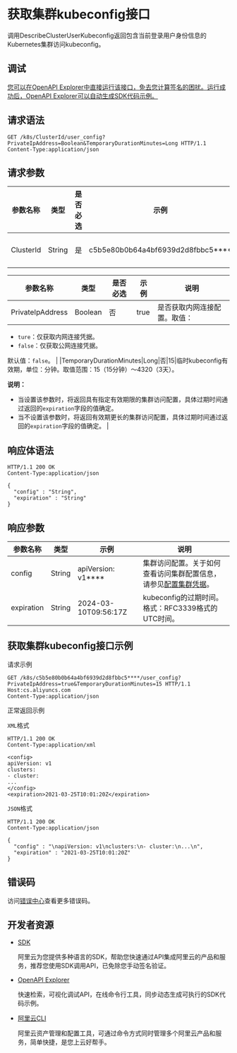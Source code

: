 # 获取集群kubeconfig接口

调用DescribeClusterUserKubeconfig返回包含当前登录用户身份信息的Kubernetes集群访问kubeconfig。

## 调试

[您可以在OpenAPI Explorer中直接运行该接口，免去您计算签名的困扰。运行成功后，OpenAPI Explorer可以自动生成SDK代码示例。](https://api.aliyun.com/#product=CS&api=DescribeClusterUserKubeconfig&type=ROA&version=2015-12-15)

## 请求语法

```
GET /k8s/ClusterId/user_config?PrivateIpAddress=Boolean&TemporaryDurationMinutes=Long HTTP/1.1
Content-Type:application/json
```

## 请求参数

|参数名称|类型|是否必选|示例|说明|
|----|--|----|--|--|
|ClusterId|String|是|c5b5e80b0b64a4bf6939d2d8fbbc5\*\*\*\*|集群ID。 |

|参数名称|类型|是否必选|示例|说明|
|----|--|----|--|--|
|PrivateIpAddress|Boolean|否|true|是否获取内网连接配置。取值：

 -   `ture`：仅获取内网连接凭据。
-   `false`：仅获取公网连接凭据。

 默认值：`false`。 |
|TemporaryDurationMinutes|Long|否|15|临时kubeconfig有效期，单位：分钟。取值范围：15（15分钟）～4320（3天）。

 **说明：**

-   当设置该参数时，将返回具有指定有效期限的集群访问配置，具体过期时间通过返回的`expiration`字段的值确定。
-   当不设置该参数时，将返回有效期更长的集群访问配置，具体过期时间通过返回的`expiration`字段的值确定。 |

## 响应体语法

```
HTTP/1.1 200 OK
Content-Type:application/json

{
  "config" : "String",
  "expiration" : "String"
}
```

## 响应参数

|参数名称|类型|示例|说明|
|----|--|--|--|
|config|String|apiVersion: v1\*\*\*\*|集群访问配置。关于如何查看访问集群配置信息，请参见[配置集群凭据](~~86494~~)。 |
|expiration|String|2024-03-10T09:56:17Z|kubeconfig的过期时间。格式：RFC3339格式的UTC时间。 |

## 获取集群kubeconfig接口示例

请求示例

```
GET /k8s/c5b5e80b0b64a4bf6939d2d8fbbc5****/user_config?PrivateIpAddress=true&TemporaryDurationMinutes=15 HTTP/1.1
Host:cs.aliyuncs.com
Content-Type:application/json
```

正常返回示例

`XML`格式

```
HTTP/1.1 200 OK
Content-Type:application/xml

<config>
apiVersion: v1
clusters:
- cluster:
...
</config>
<expiration>2021-03-25T10:01:20Z</expiration>
```

`JSON`格式

```
HTTP/1.1 200 OK
Content-Type:application/json

{
  "config" : "\napiVersion: v1\nclusters:\n- cluster:\n...\n",
  "expiration" : "2021-03-25T10:01:20Z"
}
```

## 错误码

访问[错误中心](https://error-center.aliyun.com/status/product/CS)查看更多错误码。

## 开发者资源

-   [SDK](https://next.api.aliyun.com/api-tools/sdk/CS?version=2015-12-15&)

    阿里云为您提供多种语言的SDK，帮助您快速通过API集成阿里云的产品和服务，推荐您使用SDK调用API，已免除您手动签名验证。

-   [OpenAPI Explorer](https://next.api.aliyun.com/api/CS/2015-12-15/DescribeClusterUserKubeconfig)

    快速检索，可视化调试API，在线命令行工具，同步动态生成可执行的SDK代码示例。

-   [阿里云CLI](https://github.com/aliyun/aliyun-cli)

    阿里云资产管理和配置工具，可通过命令方式同时管理多个阿里云产品和服务，简单快捷，是您上云好帮手。



